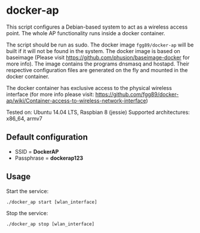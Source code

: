 # docker-ap

This script configures a Debian-based system to act as a wireless access point. The whole AP functionality runs inside a docker container.

The script should be run as sudo. The docker image ``fgg89/docker-ap`` will be built if it will not be found in the system. The docker image is based on baseimage (Please visit https://github.com/phusion/baseimage-docker for more info). The image contains the programs dnsmasq and hostapd. Their respective configuration files are generated on the fly and mounted in the docker container.

The docker container has exclusive access to the physical wireless interface (for more info please visit: https://github.com/fgg89/docker-ap/wiki/Container-access-to-wireless-network-interface)

Tested on: Ubuntu 14.04 LTS, Raspbian 8 (jessie)
Supported architectures: x86_64, armv7

Default configuration
---------------------

* SSID = **DockerAP**
* Passphrase = **dockerap123**

## Usage

Start the service:

```
./docker_ap start [wlan_interface]
```

Stop the service:

```
./docker_ap stop [wlan_interface]
```


